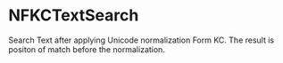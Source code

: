 # NFKCTextSearch

Search Text after applying Unicode normalization Form KC.
The result is positon of match before the normalization.
